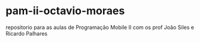 # pam-ii-octavio-moraes
repositorio para as aulas de Programação Mobile II com os prof João Siles e Ricardo Palhares
